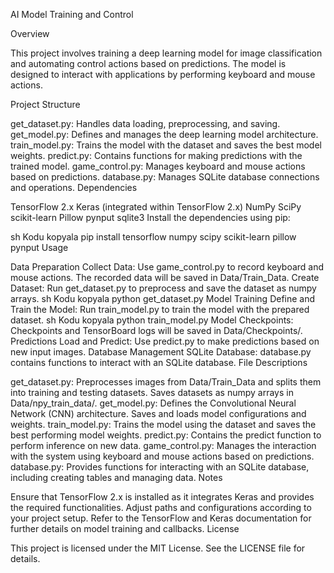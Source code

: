 AI Model Training and Control

Overview

This project involves training a deep learning model for image classification and automating control actions based on predictions. The model is designed to interact with applications by performing keyboard and mouse actions.

Project Structure

get_dataset.py: Handles data loading, preprocessing, and saving.
get_model.py: Defines and manages the deep learning model architecture.
train_model.py: Trains the model with the dataset and saves the best model weights.
predict.py: Contains functions for making predictions with the trained model.
game_control.py: Manages keyboard and mouse actions based on predictions.
database.py: Manages SQLite database connections and operations.
Dependencies

TensorFlow 2.x
Keras (integrated within TensorFlow 2.x)
NumPy
SciPy
scikit-learn
Pillow
pynput
sqlite3
Install the dependencies using pip:

sh
Kodu kopyala
pip install tensorflow numpy scipy scikit-learn pillow pynput
Usage

Data Preparation
Collect Data:
Use game_control.py to record keyboard and mouse actions.
The recorded data will be saved in Data/Train_Data.
Create Dataset:
Run get_dataset.py to preprocess and save the dataset as numpy arrays.
sh
Kodu kopyala
python get_dataset.py
Model Training
Define and Train the Model:
Run train_model.py to train the model with the prepared dataset.
sh
Kodu kopyala
python train_model.py
Model Checkpoints:
Checkpoints and TensorBoard logs will be saved in Data/Checkpoints/.
Predictions
Load and Predict:
Use predict.py to make predictions based on new input images.
Database Management
SQLite Database:
database.py contains functions to interact with an SQLite database.
File Descriptions

get_dataset.py:
Preprocesses images from Data/Train_Data and splits them into training and testing datasets.
Saves datasets as numpy arrays in Data/npy_train_data/.
get_model.py:
Defines the Convolutional Neural Network (CNN) architecture.
Saves and loads model configurations and weights.
train_model.py:
Trains the model using the dataset and saves the best performing model weights.
predict.py:
Contains the predict function to perform inference on new data.
game_control.py:
Manages the interaction with the system using keyboard and mouse actions based on predictions.
database.py:
Provides functions for interacting with an SQLite database, including creating tables and managing data.
Notes

Ensure that TensorFlow 2.x is installed as it integrates Keras and provides the required functionalities.
Adjust paths and configurations according to your project setup.
Refer to the TensorFlow and Keras documentation for further details on model training and callbacks.
License

This project is licensed under the MIT License. See the LICENSE file for details.
